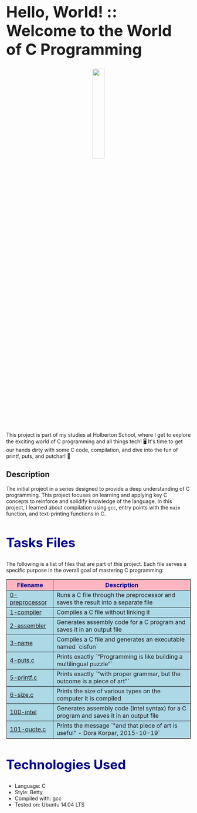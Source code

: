 <h1 style="font-size: 3em; "> Hello, World! :: Welcome to the World of C Programming</h1>
<p align="center"> <img src="https://media1.tenor.com/m/c6gKyfu4E_4AAAAd/typing-hello-kitty.gif" width="25%" /> </p>
This project is part of my studies at Holberton School, where I get to explore the exciting world of C programming and all things tech! 🖥️
It's time to get our hands dirty with some C code, compilation, and dive into the fun of printf, puts, and putchar! 🎉

<h2>Description</h2>
<p>The initial project in a series designed to provide a deep understanding of C programming. This project focuses on learning and applying key C concepts to reinforce and solidify knowledge of the language. In this project, I learned about compilation using <code>gcc</code>, entry points with the <code>main</code> function, and text-printing functions in C.</p>


<h2 style="font-size: 2.5em; color: darkblue;">Tasks Files</h2>
<p>The following is a list of files that are part of this project. Each file serves a specific purpose in the overall goal of mastering C programming:</p>

<table border="1" style="border-collapse: collapse; width: 100%;">
  <thead style="background-color: #FFB6C1; color: darkblue;">
    <tr>
      <th><strong>Filename</strong></th>
      <th><strong>Description</strong></th>
    </tr>
  </thead>
  <tbody style="background-color: #ADD8E6;">
    <tr>
      <td><a href="https://github.com/Hessafa/holbertonschool-low_level_programming/blob/main/hello_world/0-preprocessor">0-preprocessor</a></td>
      <td>Runs a C file through the preprocessor and saves the result into a separate file</td>
    </tr>
    <tr>
      <td><a href="https://github.com/Hessafa/holbertonschool-low_level_programming/blob/main/hello_world/1-compiler">1-compiler</a></td>
      <td>Compiles a C file without linking it</td>
    </tr>
    <tr>
      <td><a href="https://github.com/Hessafa/holbertonschool-low_level_programming/blob/main/hello_world/2-assembler">2-assembler</a></td>
      <td>Generates assembly code for a C program and saves it in an output file</td>
    </tr>
    <tr>
      <td><a href="https://github.com/Hessafa/holbertonschool-low_level_programming/blob/main/hello_world/3-name">3-name</a></td>
      <td>Compiles a C file and generates an executable named `cisfun`</td>
    </tr>
    <tr>
      <td><a href="https://github.com/Hessafa/holbertonschool-low_level_programming/blob/main/hello_world/4-puts.c">4-puts.c</a></td>
      <td>Prints exactly `"Programming is like building a multilingual puzzle"`</td>
    </tr>
    <tr>
      <td><a href="https://github.com/Hessafa/holbertonschool-low_level_programming/blob/main/hello_world/5-printf.c">5-printf.c</a></td>
      <td>Prints exactly `"with proper grammar, but the outcome is a piece of art"`</td>
    </tr>
    <tr>
      <td><a href="https://github.com/Hessafa/holbertonschool-low_level_programming/blob/main/hello_world/6-size.c">6-size.c</a></td>
      <td>Prints the size of various types on the computer it is compiled</td>
    </tr>
    <tr>
      <td><a href="https://github.com/Hessafa/holbertonschool-low_level_programming/blob/main/hello_world/100-intel">100-intel</a></td>
      <td>Generates assembly code (Intel syntax) for a C program and saves it in an output file</td>
    </tr>
    <tr>
      <td><a href="https://github.com/Hessafa/holbertonschool-low_level_programming/blob/main/hello_world/101-quote.c">101-quote.c</a></td>
      <td>Prints the message `"and that piece of art is useful" - Dora Korpar, 2015-10-19`</td>
    </tr>
  </tbody>
</table>

<h2 style="font-size: 2.5em; color: darkblue;">Technologies Used</h2>
<ul>
  <li>Language: C </li>
  <li>Style:  Betty </li>
  <li>Compiled with: gcc </li>
  <li>Tested on: Ubuntu 14.04 LTS</li>
</ul>
